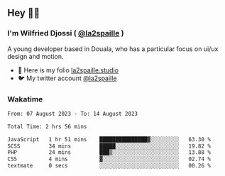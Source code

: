 ## Hey 👋🏾
### I'm Wilfried Djossi ( <a href="https://twitter.com/la2spaille/" target="_blank">@la2spaille</a> )
A young developer based in Douala, who has a particular focus on ui/ux design and motion.

- 🎨 Here is my folio [la2spaille.studio](https://la2spaille.studio/)
- 🐦 My twitter account [@la2spaille](https://twitter.com/la2spaille/)

### Wakatime
<!--START_SECTION:waka-->

```txt
From: 07 August 2023 - To: 14 August 2023

Total Time: 2 hrs 56 mins

JavaScript   1 hr 51 mins    ███████████████▓░░░░░░░░░   63.30 %
SCSS         34 mins         █████░░░░░░░░░░░░░░░░░░░░   19.82 %
PHP          24 mins         ███▒░░░░░░░░░░░░░░░░░░░░░   13.88 %
CSS          4 mins          ▓░░░░░░░░░░░░░░░░░░░░░░░░   02.74 %
textmate     0 secs          ░░░░░░░░░░░░░░░░░░░░░░░░░   00.26 %
```

<!--END_SECTION:waka-->
<!--
**la2spaille/la2spaille** is a ✨ _special_ ✨ repository because its `README.md` (this file) appears on your GitHub profile.

Here are some ideas to get you started:

- 🔭 I’m currently working on ...
- 🌱 I’m currently learning ...
- 👯 I’m looking to collaborate on ...
- 🤔 I’m looking for help with ...
- 💬 Ask me about ...
- 📫 How to reach me: ...
- 😄 Pronouns: ...
- ⚡ Fun fact: ...
-->
